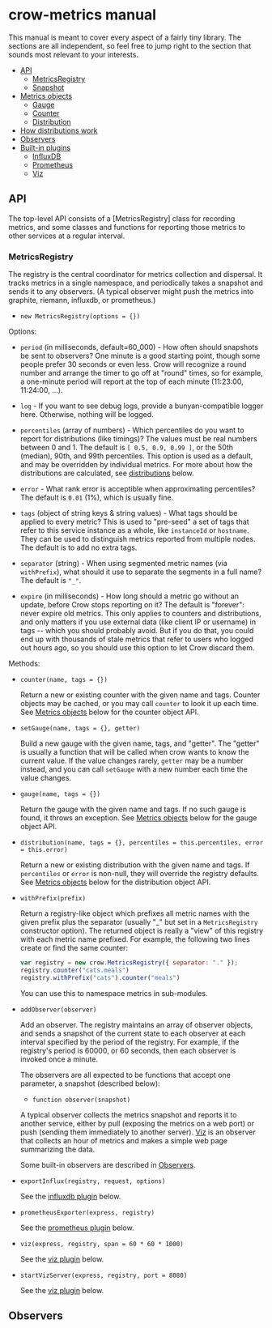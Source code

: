 # crow-metrics manual

This manual is meant to cover every aspect of a fairly tiny library. The sections are all independent, so feel free to jump right to the section that sounds most relevant to your interests.

- [API](#api)
  - [MetricsRegistry](#metricsregistry)
  - [Snapshot](#snapshot)
- [Metrics objects](#metrics-objects)
  - [Gauge](#gauge)
  - [Counter](#counter)
  - [Distribution](#distribution)
- [How distributions work](#how-distributions-work)
- [Observers](#observers)
- [Built-in plugins](#built-in-plugins)
  - [InfluxDB](#influxdb)
  - [Prometheus](#prometheus)
  - [Viz](#viz)


## API

The top-level API consists of a [MetricsRegistry] class for recording metrics, and some classes and functions for reporting those metrics to other services at a regular interval.


### MetricsRegistry

The registry is the central coordinator for metrics collection and dispersal. It tracks metrics in a single namespace, and periodically takes a snapshot and sends it to any observers. (A typical observer might push the metrics into graphite, riemann, influxdb, or prometheus.)

  - `new MetricsRegistry(options = {})`

Options:

  - `period` (in milliseconds, default=60_000) - How often should snapshots be sent to observers? One minute is a good starting point, though some people prefer 30 seconds or even less. Crow will recognize a round number and arrange the timer to go off at "round" times, so for example, a one-minute period will report at the top of each minute (11:23:00, 11:24:00, ...).

  - `log` - If you want to see debug logs, provide a bunyan-compatible logger here. Otherwise, nothing will be logged.

  - `percentiles` (array of numbers) - Which percentiles do you want to report for distributions (like timings)? The values must be real numbers between 0 and 1. The default is `[ 0.5, 0.9, 0.99 ]`, or the 50th (median), 90th, and 99th percentiles. This option is used as a default, and may be overridden by individual metrics. For more about how the distributions are calculated, see [distributions](#distributions) below.

  - `error` - What rank error is acceptible when approximating percentiles? The default is `0.01` (1%), which is usually fine.

  - `tags` (object of string keys & string values) - What tags should be applied to every metric? This is used to "pre-seed" a set of tags that refer to this service instance as a whole, like `instanceId` or `hostname`. They can be used to distinguish metrics reported from multiple nodes. The default is to add no extra tags.

  - `separator` (string) - When using segmented metric names (via `withPrefix`), what should it use to separate the segments in a full name? The default is `"_"`.

  - `expire` (in milliseconds) - How long should a metric go without an update, before Crow stops reporting on it? The default is "forever": never expire old metrics. This only applies to counters and distributions, and only matters if you use external data (like client IP or username) in tags -- which you should probably avoid. But if you do that, you could end up with thousands of stale metrics that refer to users who logged out hours ago, so you should use this option to let Crow discard them.

Methods:

  - `counter(name, tags = {})`

    Return a new or existing counter with the given name and tags. Counter objects may be cached, or you may call `counter` to look it up each time. See [Metrics objects](#metrics-objects) below for the counter object API.

  - `setGauge(name, tags = {}, getter)`

    Build a new gauge with the given name, tags, and "getter". The "getter" is usually a function that will be called when crow wants to know the current value. If the value changes rarely, `getter` may be a number instead, and you can call `setGauge` with a new number each time the value changes.

  - `gauge(name, tags = {})`

    Return the gauge with the given name and tags. If no such gauge is found, it throws an exception. See [Metrics objects](#metrics-objects) below for the gauge object API.

  - `distribution(name, tags = {}, percentiles = this.percentiles, error = this.error)`

    Return a new or existing distribution with the given name and tags. If `percentiles` or `error` is non-null, they will override the registry defaults. See [Metrics objects](#metrics-objects) below for the distribution object API.

  - `withPrefix(prefix)`

    Return a registry-like object which prefixes all metric names with the given prefix plus the separator (usually "\_" but set in a `MetricsRegistry` constructor option). The returned object is really a "view" of this registry with each metric name prefixed. For example, the following two lines create or find the same counter:

    ```javascript
    var registry = new crow.MetricsRegistry({ separator: "." });
    registry.counter("cats.meals")
    registry.withPrefix("cats").counter("meals")
    ```

    You can use this to namespace metrics in sub-modules.

  - `addObserver(observer)`

    Add an observer. The registry maintains an array of observer objects, and sends a snapshot of the current state to each observer at each interval specified by the period of the registry. For example, if the registry's period is 60000, or 60 seconds, then each observer is invoked once a minute.

    The observers are all expected to be functions that accept one parameter, a snapshot (described below):

      - `function observer(snapshot)`

    A typical observer collects the metrics snapshot and reports it to another service, either by pull (exposing the metrics on a web port) or push (sending them immediately to another server). [Viz](#viz) is an observer that collects an hour of metrics and makes a simple web page summarizing the data.

    Some built-in observers are described in [Observers](#observers).






  - `exportInflux(registry, request, options)`

    See the [influxdb plugin](#influxdb) below.

  - `prometheusExporter(express, registry)`

    See the [prometheus plugin](#prometheus) below.

  - `viz(express, registry, span = 60 * 60 * 1000)`

    See the [viz plugin](#viz) below.

  - `startVizServer(express, registry, port = 8080)`

    See the [viz plugin](#viz) below.


## Observers
